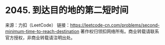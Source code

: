 # 2045. 到达目的地的第二短时间

来源：力扣（LeetCode）
链接：https://leetcode-cn.com/problems/second-minimum-time-to-reach-destination
著作权归领扣网络所有。商业转载请联系官方授权，非商业转载请注明出处。
